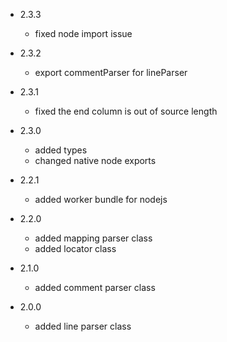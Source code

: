 * 2.3.3
    - fixed node import issue

* 2.3.2
    - export commentParser for lineParser

* 2.3.1
    - fixed the end column is out of source length

* 2.3.0
    - added types
    - changed native node exports

* 2.2.1
    - added worker bundle for nodejs

* 2.2.0
    - added mapping parser class
    - added locator class

* 2.1.0
    - added comment parser class

* 2.0.0
    - added line parser class

